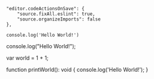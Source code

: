     "editor.codeActionsOnSave": {
        "source.fixAll.eslint": true,
        "source.organizeImports": false
    },

    console.log('Hello World!')
console.log("Hello World!");

var world = 1 + 1;



function printWorld(): void {
    console.log('Hello World!');
}


